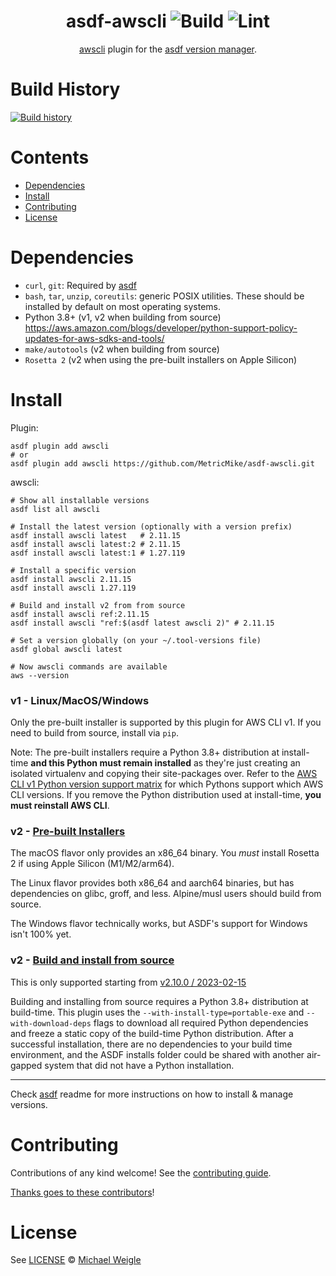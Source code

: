 <div align="center">

# asdf-awscli ![Build](https://github.com/MetricMike/asdf-awscli/workflows/Build/badge.svg) ![Lint](https://github.com/MetricMike/asdf-awscli/workflows/Lint/badge.svg)

[awscli](https://github.com/MetricMike/asdf-awscli) plugin for the [asdf version manager](https://asdf-vm.com).

</div>

# Build History
[![Build history](https://buildstats.info/github/chart/MetricMike/asdf-awscli?branch=main)](https://github.com/MetricMike/asdf-awscli/actions)

# Contents

- [Dependencies](#dependencies)
- [Install](#install)
- [Contributing](#contributing)
- [License](#license)

# Dependencies

- `curl`, `git`: Required by [asdf](https://asdf-vm.com/guide/getting-started.html#_1-install-dependencies)
- `bash`, `tar`, `unzip`, `coreutils`: generic POSIX utilities. These should be installed by default on most operating systems.
- Python 3.8+ (v1, v2 when building from source) https://aws.amazon.com/blogs/developer/python-support-policy-updates-for-aws-sdks-and-tools/
- `make/autotools` (v2 when building from source)
- `Rosetta 2` (v2 when using the pre-built installers on Apple Silicon)

# Install

Plugin:

```shell
asdf plugin add awscli
# or
asdf plugin add awscli https://github.com/MetricMike/asdf-awscli.git
```

awscli:

```shell
# Show all installable versions
asdf list all awscli

# Install the latest version (optionally with a version prefix)
asdf install awscli latest   # 2.11.15
asdf install awscli latest:2 # 2.11.15
asdf install awscli latest:1 # 1.27.119

# Install a specific version
asdf install awscli 2.11.15
asdf install awscli 1.27.119

# Build and install v2 from from source
asdf install awscli ref:2.11.15
asdf install awscli "ref:$(asdf latest awscli 2)" # 2.11.15

# Set a version globally (on your ~/.tool-versions file)
asdf global awscli latest

# Now awscli commands are available
aws --version
```

### v1 - Linux/MacOS/Windows

Only the pre-built installer is supported by this plugin for AWS CLI v1. If you need to build from source, install via `pip`.

Note: The pre-built installers require a Python 3.8+ distribution at install-time **and this Python must remain installed** as they're just creating an isolated virtualenv and copying their site-packages over. Refer to the [AWS CLI v1 Python version support matrix](https://docs.aws.amazon.com/cli/v1/userguide/cli-chap-install.html#cli-chap-install-python) for which Pythons support which AWS CLI versions. If you remove the Python distribution used at install-time, **you must reinstall AWS CLI**.

### v2 - [Pre-built Installers](https://docs.aws.amazon.com/cli/latest/userguide/getting-started-version.html)

The macOS flavor only provides an x86_64 binary. You *must* install Rosetta 2 if using Apple Silicon (M1/M2/arm64).

The Linux flavor provides both x86_64 and aarch64 binaries, but has dependencies on glibc, groff, and less. Alpine/musl users should build from source.

The Windows flavor technically works, but ASDF's support for Windows isn't 100% yet.

### v2 - [Build and install from source](https://docs.aws.amazon.com/cli/latest/userguide/getting-started-source-install.html)

This is only supported starting from [v2.10.0 / 2023-02-15](https://github.com/aws/aws-cli/pull/7668)

Building and installing from source requires a Python 3.8+ distribution at build-time. This plugin uses the `--with-install-type=portable-exe` and `--with-download-deps` flags to download all required Python dependencies and freeze a static copy of the build-time Python distribution. After a successful installation, there are no dependencies to your build time environment, and the ASDF installs folder could be shared with another air-gapped system that did not have a Python installation.

---

Check [asdf](https://github.com/asdf-vm/asdf) readme for more instructions on how to
install & manage versions.

# Contributing

Contributions of any kind welcome! See the [contributing guide](contributing.md).

[Thanks goes to these contributors](https://github.com/MetricMike/asdf-awscli/graphs/contributors)!

# License

See [LICENSE](LICENSE) © [Michael Weigle](https://github.com/MetricMike/)
